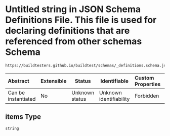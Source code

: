 # Untitled string in JSON Schema Definitions File. This file is used for declaring definitions that are referenced from other schemas Schema

```txt
https://buildtesters.github.io/buildtest/schemas/_definitions.schema.json#/definitions/bsub/items
```




| Abstract            | Extensible | Status         | Identifiable            | Custom Properties | Additional Properties | Access Restrictions | Defined In                                                                            |
| :------------------ | ---------- | -------------- | ----------------------- | :---------------- | --------------------- | ------------------- | ------------------------------------------------------------------------------------- |
| Can be instantiated | No         | Unknown status | Unknown identifiability | Forbidden         | Allowed               | none                | [\_definitions.schema.json\*](../out/_definitions.schema.json "open original schema") |

## items Type

`string`
